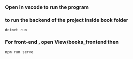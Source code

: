 ### Open in vscode to run the program
### to run the backend of the project inside book folder
```
dotnet run
```
### For front-end , open View/books_frontend then
```bash
npm run serve
```





